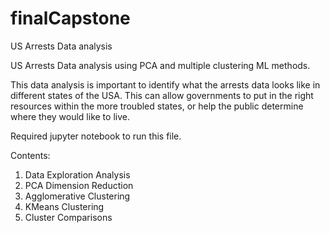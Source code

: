 # finalCapstone

US Arrests Data analysis

US Arrests Data analysis using PCA and multiple clustering ML methods. 

This data analysis is important to identify what the arrests data looks like in different states of the USA. This can allow governments to put in the
right resources within the more troubled states, or help the public determine where they would like to live. 

Required jupyter notebook to run this file. 

Contents:

1. Data Exploration Analysis
2. PCA Dimension Reduction
3. Agglomerative Clustering
4. KMeans Clustering
5. Cluster Comparisons

